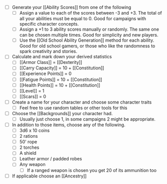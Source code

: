 - [ ] Generate your [[Ability Scores]] from one of the following 
	- [ ] Assign a value to each of the scores between -3 and +3. The total of all your abilities must be equal to 0. Good for campaigns with specific character concepts.
	- [ ] Assign a +1 to 3 ability scores manually or randomly. The same one can be chosen multiple times. Good for simplicity and new players.
	- [ ] Use the [[Old School Ability Generation]] method for each ability. Good for old school gamers, or those who like the randomness to spark creativity and stories.
- [ ] Calculate and mark down your derived statistics
	- [ ] [[Armor Class]] = [[Dexterity]]
	- [ ] [[Carry Capacity]] = 10 + [[Constitution]]
	- [ ] [[Experience Points]] = 0
	- [ ] [[Fatigue Points]] = 10 + [[Constitution]]
	- [ ] [[Health Points]] = 10 + [[Constitution]]
	- [ ] [[Level]] = 1
	- [ ] [[Scars]] = 0
- [ ] Create a name for your character and choose some character traits
	- [ ] Feel free to use random tables or other tools for this
- [ ] Choose the [[Backgrounds]] your character had.
	- [ ] Usually just choose 1, in some campaigns 2 might be appropriate.
- [ ] In addition to those items, choose any of the following.
	- [ ] 3d6 x 10 coins
	- [ ] 2 rations
	- [ ] 50' rope
	- [ ] 2 torches
	- [ ] A shield
	- [ ] Leather armor / padded robes
	- [ ] Any weapon
		- [ ] If a ranged weapon is chosen you get 20 of its ammunition too
- [ ] If applicable choose an [[Ancestry]]